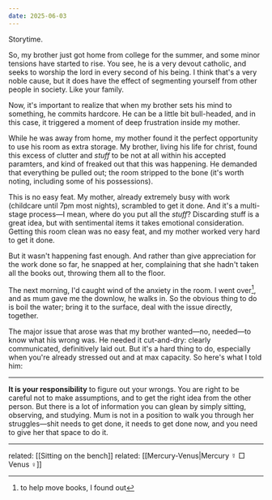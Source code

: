 ```yaml
---
date: 2025-06-03
---
```

Storytime.

So, my brother just got home from college for the summer, and some minor tensions have started to rise. You see, he is a very devout catholic, and seeks to worship the lord in every second of his being. I think that's a very noble cause, but it does have the effect of segmenting yourself from other people in society. Like your family.

Now, it's important to realize that when my brother sets his mind to something, he commits hardcore. He can be a little bit bull-headed, and in this case, it triggered a moment of deep frustration inside my mother.

While he was away from home, my mother found it the perfect opportunity to use his room as extra storage. My brother, living his life for christ, found this excess of clutter and *stuff* to be not at all within his accepted paramters, and kind of freaked out that this was happening. He demanded that everything be pulled out; the room stripped to the bone (it's worth noting, including some of his possessions).

This is no easy feat. My mother, already extremely busy with work (childcare until 7pm most nights), scrambled to get it done. And it's a multi-stage process—I mean, where do you put all the *stuff*? Discarding stuff is a great idea, but with sentimental items it takes emotional consideration. Getting this room clean was no easy feat, and my mother worked very hard to get it done.

But it wasn't happening fast enough. And rather than give appreciation for the work done so far, he snapped at her, complaining that she hadn't taken all the books out, throwing them all to the floor.

The next morning, I'd caught wind of the anxiety in the room. I went over[^1], and as mum gave me the downlow, he walks in. So the obvious thing to do is boil the water; bring it to the surface, deal with the issue directly, together.

The major issue that arose was that my brother wanted—no, needed—to know what his wrong was. He needed it cut-and-dry: clearly communicated, definitively laid out. But it's a hard thing to do, especially when you're already stressed out and at max capacity. So here's what I told him:

---

**It is your responsibility** to figure out your wrongs. You are right to be careful not to make assumptions, and to get the right idea from the other person. But there is a lot of information you can glean by simply sitting, observing, and studying. Mum is not in a position to walk you through her struggles—shit needs to get done, it needs to get done now, and you need to give her that space to do it. 


---
related: [[Sitting on the bench]]
related: [[Mercury-Venus|Mercury ☿ □ Venus ♀]]

[^1]: to help move books, I found out